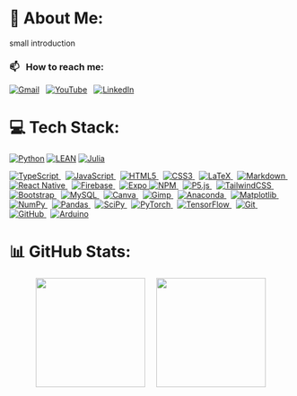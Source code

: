 # 💫 About Me:

small introduction

### 📫 &nbsp; How to reach me:

<a href="mailto:massimiliano.ghiotto00@gmail.com"><img alt="Gmail" src="https://img.shields.io/badge/-Gmail-05122A?style=flat&logo=gmail"/></a> &nbsp;
<a href="https://youtube.com/@UCriyKfaUh1k8QgyN8cCwx4A"><img alt="YouTube" src="https://img.shields.io/badge/-YouTube-05122A?style=flat&logo=YouTube"/></a> &nbsp;
<a href="https://www.linkedin.com/in/Massimiliano-Ghiotto/"><img alt="LinkedIn" src="https://img.shields.io/badge/-Linkedin-05122A?&style=flat&logo=linkedin"/></a> &nbsp;

<!-- <a href="https://instagram.com/mateMATTIci"><img alt="Instagram" src="https://img.shields.io/badge/-Instagram-05122A?logo=Instagram&logoColor=white"/></a> &nbsp; -->

# 💻 Tech Stack:

[![Python](https://img.shields.io/badge/-Python-05122A?style=flat&logo=python)](https://www.python.org/doc/)
[![LEAN](https://img.shields.io/badge/-LEAN-05122A?style=flat&logo=lean)](https://leanprover.github.io/)
[![Julia](https://img.shields.io/badge/-Julia-05122A?style=flat&logo=julia)](https://julialang.org/)

<a href="https://www.typescriptlang.org/">
  <img alt="TypeScript" src="https://img.shields.io/badge/-Typescript-05122A?style=flat&logo=typescript"/>
</a> &nbsp;

<a href="https://developer.mozilla.org/en-US/docs/Web/JavaScript">
  <img alt="JavaScript" src="https://img.shields.io/badge/-Javascript-05122A?style=flat&logo=javascript"/>
</a> &nbsp;

<a href="https://developer.mozilla.org/en-US/docs/Web/HTML">
  <img alt="HTML5" src="https://img.shields.io/badge/-HTML-05122A?style=flat&logo=html5"/>
</a> &nbsp;

<a href="https://www.w3.org/Style/CSS/">
  <img alt="CSS3" src="https://img.shields.io/badge/-CSS-05122A?style=flat&logo=css3"/>
</a> &nbsp;

<a href="https://www.latex-project.org/">
  <img alt="LaTeX" src="https://img.shields.io/badge/-LaTeX-05122A?style=flat&logo=latex"/>
</a> &nbsp;

<a href="https://www.markdownguide.org/">
  <img alt="Markdown" src="https://img.shields.io/badge/-Markdown-05122A?style=flat&logo=markdown"/>
</a> &nbsp;

<a href="https://reactnative.dev/">
  <img alt="React Native" src="https://img.shields.io/badge/-React_native-05122A?style=flat&logo=react"/>
</a> &nbsp;

<a href="https://firebase.google.com/">
  <img alt="Firebase" src="https://img.shields.io/badge/-Firebase-05122A?style=flat&logo=firebase"/>
</a> &nbsp;

<a href="https://expo.dev/">
  <img alt="Expo" src="https://img.shields.io/badge/-Expo-05122A?style=flat&logo=expo"/>
</a><a href="https://www.npmjs.com/">
  <img alt="NPM" src="https://img.shields.io/badge/-NPM-05122A?style=flat&logo=npm"/>
</a> &nbsp;

<a href="https://p5js.org/">
  <img alt="P5.js" src="https://img.shields.io/badge/-p5.js-05122A?style=flat&logo=p5.js"/>
</a> &nbsp;

<a href="https://tailwindcss.com/">
  <img alt="TailwindCSS" src="https://img.shields.io/badge/-Tailwindcss-05122A?style=flat&logo=tailwind-css"/>
</a> &nbsp;

<a href="https://getbootstrap.com/">
  <img alt="Bootstrap" src="https://img.shields.io/badge/-Bootstrap-05122A?style=flat&logo=bootstrap"/>
</a> &nbsp;

<a href="https://www.mysql.com/">
  <img alt="MySQL" src="https://img.shields.io/badge/-MySQL-05122A?style=flat&logo=mysql"/>
</a> &nbsp;

<a href="https://www.canva.com/">
  <img alt="Canva" src="https://img.shields.io/badge/-Canva-05122A?style=flat&logo=Canva"/>
</a> &nbsp;

<a href="https://www.gimp.org/">
  <img alt="Gimp" src="https://img.shields.io/badge/-Gimp-05122A?style=flat&logo=gimp"/>
</a> &nbsp;

<a href="https://www.anaconda.com/">
  <img alt="Anaconda" src="https://img.shields.io/badge/-Anaconda-05122A?style=flat&logo=anaconda"/>
</a> &nbsp;

<a href="https://matplotlib.org/">
  <img alt="Matplotlib" src="https://img.shields.io/badge/-Matplotlib-05122A?style=flat&logo=Matplotlib"/>
</a> &nbsp;

<a href="https://numpy.org/">
  <img alt="NumPy" src="https://img.shields.io/badge/-Numpy-05122A?style=flat&logo=numpy"/>
</a> &nbsp;

<a href="https://pandas.pydata.org/">
  <img alt="Pandas" src="https://img.shields.io/badge/-Pandas-05122A?style=flat&logo=pandas"/>
</a> &nbsp;

<a href="https://scipy.org/">
  <img alt="SciPy" src="https://img.shields.io/badge/-SciPy-05122A?style=flat&logo=scipy"/>
</a> &nbsp;

<a href="https://pytorch.org/">
  <img alt="PyTorch" src="https://img.shields.io/badge/-PyTorch-05122A?style=flat&logo=PyTorch"/>
</a> &nbsp;

<a href="https://www.tensorflow.org/">
  <img alt="TensorFlow" src="https://img.shields.io/badge/-TensorFlow-05122A?style=flat&logo=TensorFlow"/>
</a> &nbsp;

<a href="https://git-scm.com/">
  <img alt="Git" src="https://img.shields.io/badge/-Git-05122A?style=flat&logo=git"/>
</a> &nbsp;

<a href="https://github.com/">
  <img alt="GitHub" src="https://img.shields.io/badge/-Github-05122A?style=flat&logo=github"/>
</a> &nbsp;

<a href="https://www.arduino.cc/">
  <img alt="Arduino" src="https://img.shields.io/badge/-Arduino-05122A?style=flat&logo=Arduino"/>
</a>

# 📊 GitHub Stats:

<div style="display: flex; justify-content: center; align-items: center; gap: 20px;">
  <img src="https://github-readme-stats.vercel.app/api/top-langs/?username=MaxGhi8&theme=dark&hide_border=true&include_all_commits=false&count_private=true&layout=compact" height="195px"/>
  <img src="https://github-readme-stats.vercel.app/api?username=MaxGhi8&theme=dark&hide_border=true&include_all_commits=false&count_private=true" height="195px"/>
</div>
<!-- ![](https://github-readme-streak-stats.herokuapp.com/?user=MaxGhi8&theme=dark&hide_border=false)<br/> -->
